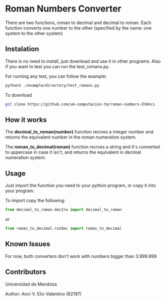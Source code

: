 # Roman Numbers Converter

There are two functions, roman to decimal and decimal to roman. Each function converts one number to the other (specified by the name: one system to the other system)

## Instalation

There is no need to install, just download and use it in other programs. 
Also if you want to test you can run the test_romans.py.

For running any test, you can follow the example:

```bash
python3 ./example/directory/test_romans.py
```

To download

```bash
git clone https://github.com/um-computacion-tm/roman-numbers-EVAnci
```

## How it works

The **decimal_to_roman(number)** function recives a integer number and returns the equivalent number in the roman numeration system.

The **roman_to_decimal(roman)** function recives a string and it's converted to uppercase in case it isn't, and returns the equivalent in decimal numeration system.

## Usage

Just import the function you need to your python program, or copy it into your program.

To import copy the following:

```python
from decimal_to_roman.dec2ro import decimal_to_roman
```
or

```python
from roman_to_decimal.ro2dec import roman_to_decimal
```

## Known Issues

For now, both converters don't work with numbers bigger than 3.999.999

## Contributors

Universidad de Mendoza

Author: Anci V. Elio Valentino (62197)